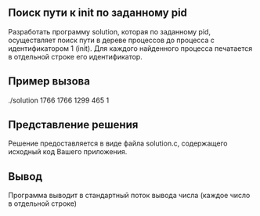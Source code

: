 ## Поиск пути к init по заданному pid

Разработать программу solution, которая по заданному pid, осуществляет поиск пути в дереве процессов до процесса с идентификатором 1 (init). Для каждого найденного процесса печатается в отдельной строке его идентификатор.

## Пример вызова

./solution 1766
1766
1299
465
1


## Представление решения

Решение предоставляется в виде файла solution.c, содержащего исходный код Вашего приложения.

## Вывод

Программа выводит в стандартный поток вывода числа (каждое число в отдельной строке)
